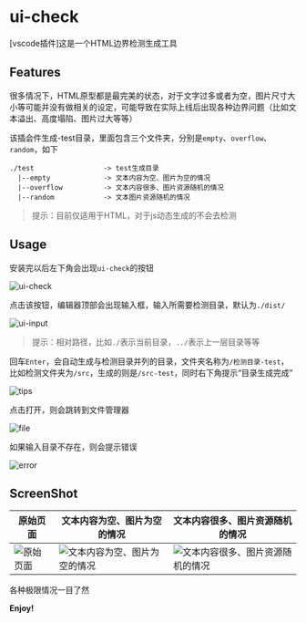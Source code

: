 # ui-check

[vscode插件]这是一个HTML边界检测生成工具

## Features

很多情况下，HTML原型都是最完美的状态，对于文字过多或者为空，图片尺寸大小等可能并没有做相关的设定，可能导致在实际上线后出现各种边界问题（比如文本溢出、高度塌陷、图片过大等等）

该插会件生成-test目录，里面包含三个文件夹，分别是`empty`、`overflow`、`random`，如下

```
./test                 -> test生成目录
  |--empty             -> 文本内容为空、图片为空的情况
  |--overflow          -> 文本内容很多、图片资源随机的情况
  |--random            -> 文本图片资源随机的情况
```

> 提示：目前仅适用于HTML，对于js动态生成的不会去检测

## Usage

安装完以后左下角会出现`ui-check`的按钮

![ui-check](https://imgservices-1252317822.image.myqcloud.com/image/20200701/dur6hskjs4.jpg)

点击该按钮，编辑器顶部会出现输入框，输入所需要检测目录，默认为`./dist/`

![ui-input](https://imgservices-1252317822.image.myqcloud.com/image/20200701/pl1875wydr.jpg)

> 提示：相对路径，比如`./`表示当前目录，`../`表示上一层目录等等

回车`Enter`，会自动生成与检测目录并列的目录，文件夹名称为`/检测目录-test`，比如检测文件夹为`/src`，生成的则是`/src-test`，同时右下角提示“目录生成完成”

![tips](https://imgservices-1252317822.image.myqcloud.com/image/20200702/6wu3tfys78.jpg)

点击打开，则会跳转到文件管理器

![file](https://imgservices-1252317822.image.myqcloud.com/image/20200702/12dymh2mki.jpg)

如果输入目录不存在，则会提示错误

![error](https://imgservices-1252317822.image.myqcloud.com/image/20200701/9t49myo3t2.jpg)

## ScreenShot

|**原始页面**|**文本内容为空、图片为空的情况**|**文本内容很多、图片资源随机的情况**|
|----|----|----|
|![原始页面](https://imgservices-1252317822.image.myqcloud.com/image/20200701/cms5zwh816.jpg)|![文本内容为空、图片为空的情况](https://imgservices-1252317822.image.myqcloud.com/image/20200701/k4k0wuhtkh.jpg)|![文本内容很多、图片资源随机的情况](https://imgservices-1252317822.image.myqcloud.com/image/20200701/km4l73m1y8.jpg)|


各种极限情况一目了然

**Enjoy!**
